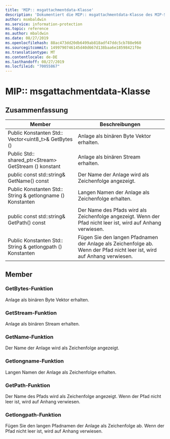 ```yaml
---
title: 'MIP:: msgattachmentdata-Klasse'
description: 'Dokumentiert die MIP:: msgattachmentdata-Klasse des MIP-SDKs (Microsoft Information Protection).'
author: msmbaldwin
ms.service: information-protection
ms.topic: reference
ms.author: mbaldwin
ms.date: 08/27/2019
ms.openlocfilehash: 88ac473dd20db6499ab818adf47ddc5cb788e960
ms.sourcegitcommit: 1499790746145d40d667d138baa6e18598421f0e
ms.translationtype: MT
ms.contentlocale: de-DE
ms.lasthandoff: 08/27/2019
ms.locfileid: "70055867"
---
```

# <a name="class-mipmsgattachmentdata"></a>MIP:: msgattachmentdata-Klasse 
  
## <a name="summary"></a>Zusammenfassung
 Member                        | Beschreibungen                                
--------------------------------|---------------------------------------------
Public Konstanten Std:: Vector\<uint8_t\>& GetBytes ()  |  Anlage als binären Byte Vektor erhalten.
Public Std:: shared_ptr\<Stream\> GetStream () konstant  |  Anlage als binären Stream erhalten.
public const std::string& GetName() const  |  Der Name der Anlage wird als Zeichenfolge angezeigt.
Public Konstanten Std:: String & getlongname () Konstanten  |  Langen Namen der Anlage als Zeichenfolge erhalten.
public const std::string& GetPath() const  |  Der Name des Pfads wird als Zeichenfolge angezeigt. Wenn der Pfad nicht leer ist, wird auf Anhang verwiesen.
Public Konstanten Std:: String & getlongpath () Konstanten  |  Fügen Sie den langen Pfadnamen der Anlage als Zeichenfolge ab. Wenn der Pfad nicht leer ist, wird auf Anhang verwiesen.
  
## <a name="members"></a>Member
  
### <a name="getbytes-function"></a>GetBytes-Funktion
Anlage als binären Byte Vektor erhalten.
  
### <a name="getstream-function"></a>GetStream-Funktion
Anlage als binären Stream erhalten.
  
### <a name="getname-function"></a>GetName-Funktion
Der Name der Anlage wird als Zeichenfolge angezeigt.
  
### <a name="getlongname-function"></a>Getlongname-Funktion
Langen Namen der Anlage als Zeichenfolge erhalten.
  
### <a name="getpath-function"></a>GetPath-Funktion
Der Name des Pfads wird als Zeichenfolge angezeigt. Wenn der Pfad nicht leer ist, wird auf Anhang verwiesen.
  
### <a name="getlongpath-function"></a>Getlongpath-Funktion
Fügen Sie den langen Pfadnamen der Anlage als Zeichenfolge ab. Wenn der Pfad nicht leer ist, wird auf Anhang verwiesen.